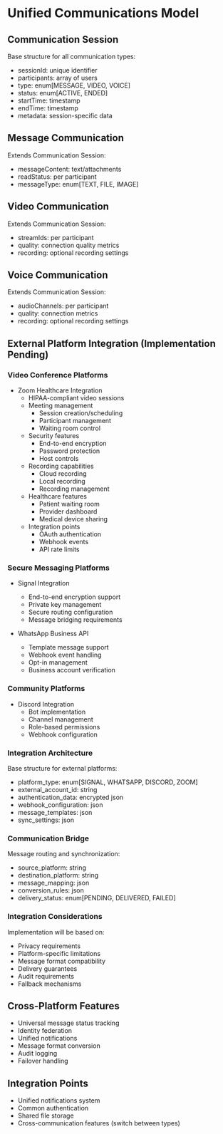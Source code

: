 # Unified Communications Model

## Communication Session
Base structure for all communication types:
- sessionId: unique identifier
- participants: array of users
- type: enum[MESSAGE, VIDEO, VOICE]
- status: enum[ACTIVE, ENDED]
- startTime: timestamp
- endTime: timestamp
- metadata: session-specific data

## Message Communication
Extends Communication Session:
- messageContent: text/attachments
- readStatus: per participant
- messageType: enum[TEXT, FILE, IMAGE]

## Video Communication
Extends Communication Session:
- streamIds: per participant
- quality: connection quality metrics
- recording: optional recording settings

## Voice Communication
Extends Communication Session:
- audioChannels: per participant
- quality: connection metrics
- recording: optional recording settings

## External Platform Integration (Implementation Pending)

### Video Conference Platforms
- Zoom Healthcare Integration
  - HIPAA-compliant video sessions
  - Meeting management
    * Session creation/scheduling
    * Participant management
    * Waiting room control
  - Security features
    * End-to-end encryption
    * Password protection
    * Host controls
  - Recording capabilities
    * Cloud recording
    * Local recording
    * Recording management
  - Healthcare features
    * Patient waiting room
    * Provider dashboard
    * Medical device sharing
  - Integration points
    * OAuth authentication
    * Webhook events
    * API rate limits

### Secure Messaging Platforms
- Signal Integration
  - End-to-end encryption support
  - Private key management
  - Secure routing configuration
  - Message bridging requirements

- WhatsApp Business API
  - Template message support
  - Webhook event handling
  - Opt-in management
  - Business account verification

### Community Platforms
- Discord Integration
  - Bot implementation
  - Channel management
  - Role-based permissions
  - Webhook configuration

### Integration Architecture
Base structure for external platforms:
- platform_type: enum[SIGNAL, WHATSAPP, DISCORD, ZOOM]
- external_account_id: string
- authentication_data: encrypted json
- webhook_configuration: json
- message_templates: json
- sync_settings: json

### Communication Bridge
Message routing and synchronization:
- source_platform: string
- destination_platform: string
- message_mapping: json
- conversion_rules: json
- delivery_status: enum[PENDING, DELIVERED, FAILED]

### Integration Considerations
Implementation will be based on:
- Privacy requirements
- Platform-specific limitations
- Message format compatibility
- Delivery guarantees
- Audit requirements
- Fallback mechanisms

## Cross-Platform Features
- Universal message status tracking
- Identity federation
- Unified notifications
- Message format conversion
- Audit logging
- Failover handling

## Integration Points
- Unified notifications system
- Common authentication
- Shared file storage
- Cross-communication features (switch between types)
